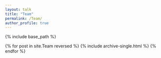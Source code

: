```yaml
---
layout: talk
title: "Team"
permalink: /Team/
author_profile: true
---
```


{% include base_path %}

{% for post in site.Team reversed %}
  {% include archive-single.html %}
{% endfor %}